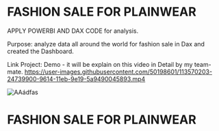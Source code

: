 # FASHION SALE FOR PLAINWEAR 

APPLY POWERBI AND DAX CODE for analysis. 

Purpose: analyze data all around the world for fashion sale in Dax and created the Dashboard. 

Link Project: Demo - it will be explain on this video in Detail by my team-mate. 
https://user-images.githubusercontent.com/50198601/113570203-24739900-9614-11eb-9e19-5a9490045893.mp4

![AAádfas](https://user-images.githubusercontent.com/50198601/113570775-4c173100-9615-11eb-87a3-30d8e6266ca8.PNG)

# FASHION SALE FOR PLAINWEAR  

